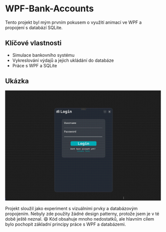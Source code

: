 # WPF-Bank-Accounts

Tento projekt byl mým prvním pokusem o využití animací ve WPF a propojení s databází SQLite. 

## Klíčové vlastnosti
- Simulace bankovního systému
- Vykreslování výdajů a jejich ukládání do databáze
- Práce s WPF a SQLite

## Ukázka

![Preview](WPF-Bank-accounts.gif)

Projekt sloužil jako experiment s vizuálními prvky a databázovým propojením. Nebyly zde použity žádné design patterny, protože jsem je v té době ještě neznal. 😄 Kód obsahuje mnoho nedostatků, ale hlavním cílem bylo pochopit základní principy práce s WPF a databázemi.

